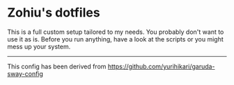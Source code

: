 # Zohiu's dotfiles
This is a full custom setup tailored to my needs. You probably don't want to use it as is. Before you run anything, have a look at the scripts or you might mess up your system.

- - - 

This config has been derived from https://github.com/yurihikari/garuda-sway-config
